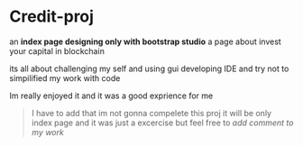 # Credit-proj


an **index page designing only with bootstrap studio** a page about invest your capital in blockchain 
  
its all about challenging my self and using gui developing IDE and try not to simpilified my work with code

Im really enjoyed it and it was a good exprience for me 

>I have to add that im not gonna compelete this proj it will be only index page and it was just a excercise but feel free to *add comment to my work*

